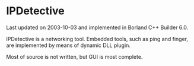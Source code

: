 # IPDetective

Last updated on 2003-10-03 and implemented in Borland C++ Builder 6.0.

IPDetective is a networking tool.
Embedded tools, such as ping and finger, are implemented by means of dynamic DLL plugin.

Most of source is not written, but GUI is most complete.
